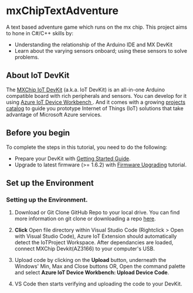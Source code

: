 # mxChipTextAdventure

A text based adventure game which runs on the mx chip. This project aims to hone in C#/C++ skills by:

* Understanding the relationship of the Arduino IDE and MX DevKit
* Learn about the varying sensors onboard; using these sensors to solve problems.


## About IoT DevKit

The [MXChip IoT DevKit](https://aka.ms/iot-devkit) (a.k.a. IoT DevKit) is an all-in-one Arduino compatible board with rich peripherals and sensors. You can develop for it using [Azure IoT Device Workbench ](https://aka.ms/azure-iot-workbench). And it comes with a growing [projects catalog](https://aka.ms/devkit/project-catalog) to guide you prototype Internet of Things (IoT) solutions that take advantage of Microsoft Azure services.

## Before you begin

To complete the steps in this tutorial, you need to do the following:

* Prepare your DevKit with [Getting Started Guide](https://microsoft.github.io/azure-iot-developer-kit/docs/get-started/).
* Upgrade to latest firmware (>= 1.6.2) with [Firmware Upgrading](https://microsoft.github.io/azure-iot-developer-kit/docs/firmware-upgrading/) tutorial.

## Set up the Environment

### Setting up the Environment.

1. Download or Git Clone GitHub Repo to your local drive. You can find more information on git clone or downloading a repo [here](https://help.github.com/en/articles/cloning-a-repository). 

2. **Click** Open file directory within Visual Studio Code (Rightclick > Open with Visual Studio Code), Azure IoT Extension should automatically detect the IoTProject Workspace. After dependancies are loaded, connect MXChip Devkit(AZ3166) to your computer's USB.

3. Upload code by clicking on the **Upload** button, underneath the Windows' Min, Max and Close buttons OR, Open the command palette and select **Azure IoT Device Workbench: Upload Device Code**.

4. VS Code then starts verifying and uploading the code to your DevKit.